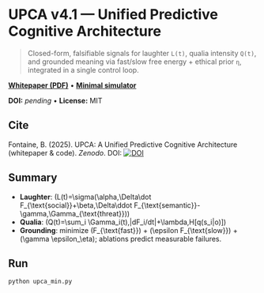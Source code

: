 # UPCA v4.1 — Unified Predictive Cognitive Architecture

> Closed-form, falsifiable signals for laughter `L(t)`, qualia intensity `Q(t)`, and grounded meaning via fast/slow free energy + ethical prior `η`, integrated in a single control loop.

[**Whitepaper (PDF)**](UPCA_v1.0_whitepaper.pdf) • [**Minimal simulator**](upca_min.py)

**DOI:** _pending_ • **License:** MIT

## Cite
Fontaine, B. (2025). UPCA: A Unified Predictive Cognitive Architecture (whitepaper & code). _Zenodo_. DOI: [![DOI](https://zenodo.org/badge/1035288514.svg)](https://doi.org/10.5281/zenodo.16787673)

## Summary
- **Laughter**: \(L(t)=\sigma(\alpha\,\Delta\dot F_{\text{social}}+\beta\,\Delta\ddot F_{\text{semantic}}-\gamma\,\Gamma_{\text{threat}})\)
- **Qualia**: \(Q(t)=\sum_i \Gamma_i(t)\,|dF_i/dt|+\lambda\,H[q(s_i|o)]\)
- **Grounding**: minimize \(F_{\text{fast}}\) + \(\epsilon F_{\text{slow}}\) + \(\gamma \epsilon_\eta\); ablations predict measurable failures.

## Run
```bash
python upca_min.py
